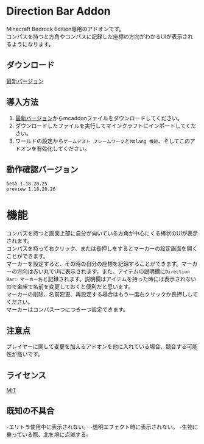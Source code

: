 # Direction Bar Addon
Minecraft Bedrock Edition専用のアドオンです。  
コンパスを持つと方角やコンパスに記録した座標の方向がわかるUIが表示されるようになります。

## ダウンロード
[最新バージョン](https://github.com/moonstera/Direction-Bar/releases/download/latest/Direction-Bar.mcaddon)

## 導入方法
 1. [最新バージョン](https://github.com/moonstera/Direction-Bar/releases/download/latest/Direction-Bar.mcaddon)からmcaddonファイルをダウンロードしてください。
 2. ダウンロードしたファイルを実行してマインクラフトにインポートしてください。
 3. ワールドの設定から`ゲームテスト フレームワーク`と`Molang 機能`、そしてこのアドオンを有効化してください。

## 動作確認バージョン
 `beta 1.18.20.25`  
 `preview 1.18.20.26`

# 機能
 コンパスを持つと画面上部に自分が向いている方角が中心にくる棒状のUIが表示されます。  
 コンパスを持って右クリック、または長押しをするとマーカーの設定画面を開くことができます。  
 マーカーを設定すると、その時の自分の座標を記録することができます。マーカーの方向は赤い丸でUIに表示されます。また、アイテムの説明欄に`Direction Bar: マーカー名`と記録されます。説明欄はアイテムを持った時には表示されないので金床で名前を変更しておくと便利だと思います。  
 マーカーの削除、名前変更、再設定する場合はもう一度右クリックか長押ししてください。  
 マーカーはコンパス一つにつき一つ設定できます。

## 注意点
 プレイヤーに関して変更を加えるアドオンを他に入れている場合、競合する可能性が高いです。

## ライセンス
[MIT](https://github.com/moonstera/Direction-Bar/blob/main/LICENSE)

## 既知の不具合
 -エリトラ使用中に表示されない。
 -透明エフェクト時に表示されない。
 -生物に乗っている際、北を境に点滅する。
